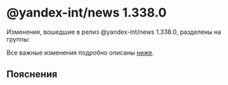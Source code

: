 # @yandex-int/news 1.338.0

<!-- ЧЕЛОВЕЧЕСКОЕ ВСТУПЛЕНИЕ -->

Изменения, вошедшие в релиз @yandex-int/news 1.338.0, разделены на группы:

Все важные изменения подробно описаны [ниже](#Пояснения).

## Пояснения

